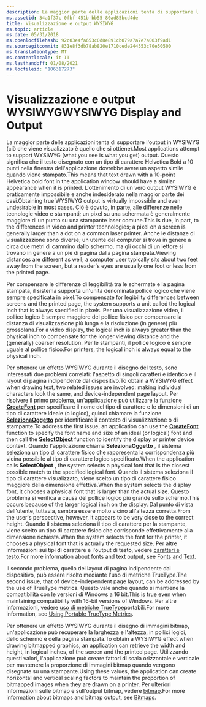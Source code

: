 ```yaml
---
description: La maggior parte delle applicazioni tenta di supportare l'output in WYSIWYG (ciò che viene visualizzato è quello che si ottiene).
ms.assetid: 34a1f37c-0fbf-451b-bb55-80ad85bcd4de
title: Visualizzazione e output WYSIWYG
ms.topic: article
ms.date: 05/31/2018
ms.openlocfilehash: 92c03e4fa653c0d8e891cb079a7a7e7a003f9ad1
ms.sourcegitcommit: 831e8f3db78ab820e1710cede244553c70e50500
ms.translationtype: MT
ms.contentlocale: it-IT
ms.lasthandoff: 01/08/2021
ms.locfileid: "106317273"
---
```

# <a name="wysiwyg-display-and-output"></a><span data-ttu-id="1fb8d-103">Visualizzazione e output WYSIWYG</span><span class="sxs-lookup"><span data-stu-id="1fb8d-103">WYSIWYG Display and Output</span></span>

<span data-ttu-id="1fb8d-104">La maggior parte delle applicazioni tenta di supportare l'output in WYSIWYG (ciò che viene visualizzato è quello che si ottiene).</span><span class="sxs-lookup"><span data-stu-id="1fb8d-104">Most applications attempt to support WYSIWYG (what you see is what you get) output.</span></span> <span data-ttu-id="1fb8d-105">Questo significa che il testo disegnato con un tipo di carattere Helvetica Bold a 10 punti nella finestra dell'applicazione dovrebbe avere un aspetto simile quando viene stampato.</span><span class="sxs-lookup"><span data-stu-id="1fb8d-105">This means that text drawn with a 10-point Helvetica bold font in the application window should have a similar appearance when it is printed.</span></span> <span data-ttu-id="1fb8d-106">L'ottenimento di un vero output WYSIWYG è praticamente impossibile e anche indesiderato nella maggior parte dei casi.</span><span class="sxs-lookup"><span data-stu-id="1fb8d-106">Obtaining true WYSIWYG output is virtually impossible and even undesirable in most cases.</span></span> <span data-ttu-id="1fb8d-107">Ciò è dovuto, in parte, alle differenze nelle tecnologie video e stampanti; un pixel su una schermata è generalmente maggiore di un punto su una stampante laser comune.</span><span class="sxs-lookup"><span data-stu-id="1fb8d-107">This is due, in part, to the differences in video and printer technologies; a pixel on a screen is generally larger than a dot on a common laser printer.</span></span> <span data-ttu-id="1fb8d-108">Anche le distanze di visualizzazione sono diverse; un utente del computer si trova in genere a circa due metri di cammino dallo schermo, ma gli occhi di un lettore si trovano in genere a un piè di pagina dalla pagina stampata.</span><span class="sxs-lookup"><span data-stu-id="1fb8d-108">Viewing distances are different as well; a computer user typically sits about two feet away from the screen, but a reader's eyes are usually one foot or less from the printed page.</span></span>

<span data-ttu-id="1fb8d-109">Per compensare le differenze di leggibilità tra le schermate e la pagina stampata, il sistema supporta un'unità denominata pollice logico che viene sempre specificata in pixel.</span><span class="sxs-lookup"><span data-stu-id="1fb8d-109">To compensate for legibility differences between screens and the printed page, the system supports a unit called the logical inch that is always specified in pixels.</span></span> <span data-ttu-id="1fb8d-110">Per una visualizzazione video, il pollice logico è sempre maggiore del pollice fisico per compensare la distanza di visualizzazione più lunga e la risoluzione (in genere) più grossolana.</span><span class="sxs-lookup"><span data-stu-id="1fb8d-110">For a video display, the logical inch is always greater than the physical inch to compensate for the longer viewing distance and the (generally) coarser resolution.</span></span> <span data-ttu-id="1fb8d-111">Per le stampanti, il pollice logico è sempre uguale al pollice fisico.</span><span class="sxs-lookup"><span data-stu-id="1fb8d-111">For printers, the logical inch is always equal to the physical inch.</span></span>

<span data-ttu-id="1fb8d-112">Per ottenere un effetto WYSIWYG durante il disegno del testo, sono interessati due problemi correlati: l'aspetto di singoli caratteri è identico e il layout di pagina indipendente dal dispositivo.</span><span class="sxs-lookup"><span data-stu-id="1fb8d-112">To obtain a WYSIWYG effect when drawing text, two related issues are involved: making individual characters look the same, and device-independent page layout.</span></span> <span data-ttu-id="1fb8d-113">Per risolvere il primo problema, un'applicazione può utilizzare la funzione [**CreateFont**](/windows/desktop/api/wingdi/nf-wingdi-createfonta) per specificare il nome del tipo di carattere e le dimensioni di un tipo di carattere ideale (o logico), quindi chiamare la funzione [**SelezionaOggetto**](/windows/desktop/api/wingdi/nf-wingdi-selectobject) per identificare il contesto di visualizzazione o di stampante.</span><span class="sxs-lookup"><span data-stu-id="1fb8d-113">To address the first issue, an application can use the [**CreateFont**](/windows/desktop/api/wingdi/nf-wingdi-createfonta) function to specify the font name and size of an ideal (or logical) font and then call the [**SelectObject**](/windows/desktop/api/wingdi/nf-wingdi-selectobject) function to identify the display or printer device context.</span></span> <span data-ttu-id="1fb8d-114">Quando l'applicazione chiama **SelezionaOggetto** , il sistema seleziona un tipo di carattere fisico che rappresenta la corrispondenza più vicina possibile al tipo di carattere logico specificato.</span><span class="sxs-lookup"><span data-stu-id="1fb8d-114">When the application calls **SelectObject** , the system selects a physical font that is the closest possible match to the specified logical font.</span></span> <span data-ttu-id="1fb8d-115">Quando il sistema seleziona il tipo di carattere visualizzato, viene scelto un tipo di carattere fisico maggiore della dimensione effettiva.</span><span class="sxs-lookup"><span data-stu-id="1fb8d-115">When the system selects the display font, it chooses a physical font that is larger than the actual size.</span></span> <span data-ttu-id="1fb8d-116">Questo problema si verifica a causa del pollice logico più grande sullo schermo.</span><span class="sxs-lookup"><span data-stu-id="1fb8d-116">This occurs because of the larger logical inch on the display.</span></span> <span data-ttu-id="1fb8d-117">Dal punto di vista dell'utente, tuttavia, sembra essere molto vicino all'altezza corretta.</span><span class="sxs-lookup"><span data-stu-id="1fb8d-117">From the user's perspective, however, it appears to be very close to the correct height.</span></span> <span data-ttu-id="1fb8d-118">Quando il sistema seleziona il tipo di carattere per la stampante, viene scelto un tipo di carattere fisico che corrisponde effettivamente alla dimensione richiesta.</span><span class="sxs-lookup"><span data-stu-id="1fb8d-118">When the system selects the font for the printer, it chooses a physical font that is actually the requested size.</span></span> <span data-ttu-id="1fb8d-119">Per altre informazioni sui tipi di carattere e l'output di testo, vedere [caratteri e testo](/windows/desktop/gdi/fonts-and-text).</span><span class="sxs-lookup"><span data-stu-id="1fb8d-119">For more information about fonts and text output, see [Fonts and Text](/windows/desktop/gdi/fonts-and-text).</span></span>

<span data-ttu-id="1fb8d-120">Il secondo problema, quello del layout di pagina indipendente dal dispositivo, può essere risolto mediante l'uso di metriche TrueType.</span><span class="sxs-lookup"><span data-stu-id="1fb8d-120">The second issue, that of device-independent page layout, can be addressed by the use of TrueType metrics.</span></span> <span data-ttu-id="1fb8d-121">Questo vale anche quando si mantiene la compatibilità con le versioni di Windows a 16 bit.</span><span class="sxs-lookup"><span data-stu-id="1fb8d-121">This is true even when maintaining compatibility with 16-bit versions of Windows.</span></span> <span data-ttu-id="1fb8d-122">Per altre informazioni, vedere [uso di metriche TrueType](/windows/desktop/gdi/using-portable-truetype-metrics)portabili.</span><span class="sxs-lookup"><span data-stu-id="1fb8d-122">For more information, see [Using Portable TrueType Metrics](/windows/desktop/gdi/using-portable-truetype-metrics).</span></span>

<span data-ttu-id="1fb8d-123">Per ottenere un effetto WYSIWYG durante il disegno di immagini bitmap, un'applicazione può recuperare la larghezza e l'altezza, in pollici logici, dello schermo e della pagina stampata.</span><span class="sxs-lookup"><span data-stu-id="1fb8d-123">To obtain a WYSIWYG effect when drawing bitmapped graphics, an application can retrieve the width and height, in logical inches, of the screen and the printed page.</span></span> <span data-ttu-id="1fb8d-124">Utilizzando questi valori, l'applicazione può creare fattori di scala orizzontale e verticale per mantenere la proporzione di immagini bitmap quando vengono disegnate su una stampante.</span><span class="sxs-lookup"><span data-stu-id="1fb8d-124">Using these values, the application can create horizontal and vertical scaling factors to maintain the proportion of bitmapped images when they are drawn on a printer.</span></span> <span data-ttu-id="1fb8d-125">Per ulteriori informazioni sulle bitmap e sull'output bitmap, vedere [bitmap](/windows/desktop/gdi/bitmaps).</span><span class="sxs-lookup"><span data-stu-id="1fb8d-125">For more information about bitmaps and bitmap output, see [Bitmaps](/windows/desktop/gdi/bitmaps).</span></span>

 

 
